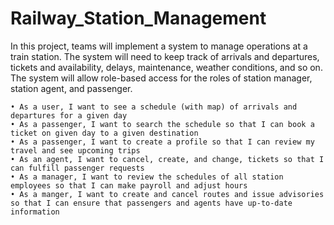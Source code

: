 # Railway_Station_Management
In this project, teams will implement a system to manage operations at a train station.  The system will need to keep track of arrivals and departures, tickets and availability, delays, maintenance, weather conditions, and so on.  The system will allow role-based access for the roles of station manager, station agent, and passenger.  

    • As a user, I want to see a schedule (with map) of arrivals and departures for a given day
    • As a passenger, I want to search the schedule so that I can book a ticket on given day to a given destination
    • As a passenger, I want to create a profile so that I can review my travel and see upcoming trips
    • As an agent, I want to cancel, create, and change, tickets so that I can fulfill passenger requests
    • As a manager, I want to review the schedules of all station employees so that I can make payroll and adjust hours
    • As a manger, I want to create and cancel routes and issue advisories so that I can ensure that passengers and agents have up-to-date information
